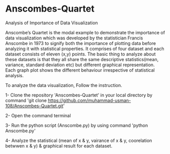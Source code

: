 # Anscombes-Quartet
Analysis of Importance of Data Visualization

Anscombe’s Quartet is the modal example to demonstrate the importance of data visualization which was developed by the statistician Francis Anscombe in 1973 to signify both the importance of plotting data before analyzing it with statistical properties. It comprises of four dataset and each dataset consists of eleven (x,y) points. The basic thing to analyze about these datasets is that they all share the same descriptive statistics(mean, variance, standard deviation etc) but different graphical representation. Each graph plot shows the different behaviour irrespective of statistical analysis.

To analyze the data visualization, Follow the instruction.

1-  Clone the repository 'Anscombes-Quartet' in your local directory by command
        'git clone https://github.com/muhammad-usman-108/Anscombes-Quartet.git'
        
2-  Open the command terminal

3-  Run the python script (Anscombe.py) by using command 
        'python Anscombe.py'
        
4-  Analyze the statistical (mean of x & y, vairance of x & y, coorelation betwwen x & y) & graphical result for each dataset.
